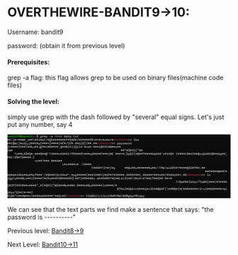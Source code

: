 # OVERTHEWIRE-BANDIT9->10:







Username: bandit9





password: <Redacted>(obtain it from previous level)







#### Prerequisites:



grep -a flag: this flag allows grep to be used on binary files(machine code files)



#### Solving the level: 



simply use grep with the dash followed by "several" equal signs. Let's just put any number, say 4



![Image couldn't load](images/Screenshot-Bandit9-1.png)



We can see that the text parts we find make a sentence that says: "the password is ----------"



Previous level: [Bandit8->9](../Bandit8/writeup.md.md)







Next Level: [Bandit10->11](../Bandit10/writeup.md.md)

